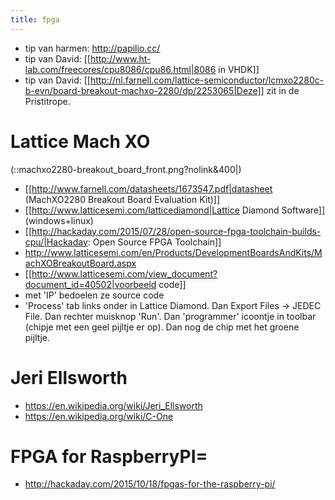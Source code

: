 ```yaml
---
title: fpga
---
```


* tip van harmen: http://papilio.cc/
* tip van David: [[http://www.ht-lab.com/freecores/cpu8086/cpu86.html|8086 in VHDK]]
* tip van David: [[http://nl.farnell.com/lattice-semiconductor/lcmxo2280c-b-evn/board-breakout-machxo-2280/dp/2253065|Deze]] zit in de Pristitrope.

# Lattice Mach XO
(::machxo2280-breakout_board_front.png?nolink&400|)
* [[http://www.farnell.com/datasheets/1673547.pdf|datasheet (MachXO2280 Breakout Board Evaluation Kit)]]
* [[http://www.latticesemi.com/latticediamond|Lattice Diamond Software]] (windows+linux)
* [[http://hackaday.com/2015/07/28/open-source-fpga-toolchain-builds-cpu/|Hackaday: Open Source FPGA Toolchain]]
* http://www.latticesemi.com/en/Products/DevelopmentBoardsAndKits/MachXOBreakoutBoard.aspx
* [[http://www.latticesemi.com/view_document?document_id=40502|voorbeeld code]]
* met 'IP' bedoelen ze source code
* 'Process' tab links onder in Lattice Diamond. Dan Export Files -> JEDEC File. Dan rechter muisknop 'Run'. Dan 'programmer' icoontje in toolbar (chipje met een geel pijltje er op). Dan nog de chip met het groene pijltje.

# Jeri Ellsworth
* https://en.wikipedia.org/wiki/Jeri_Ellsworth
* https://en.wikipedia.org/wiki/C-One

# FPGA for RaspberryPI=
* http://hackaday.com/2015/10/18/fpgas-for-the-raspberry-pi/
